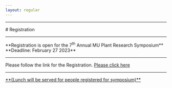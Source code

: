 ```yaml
---
layout: regular
---
```


<hr style="clear: both;" />
# Registration 
<hr style="clear: both;" />
**Registration is open for the 7<sup>th</sup> Annual MU Plant Research Symposium** <br />
**Deadline: February 27 2023**
<hr style="clear: both;" />
Please follow the link for the Registration. <a href="https://docs.google.com/forms/d/e/1FAIpQLSf0EVO-kMtBZ7qBLz_PV9wxqXcSuL-YsUtRRtJ-7zjnKsIfgw/viewform?usp=sf_link" target="_blank"> Please click here 
 <hr style="clear: both;" />
  **(Lunch will be served for people registered for symposium)**
